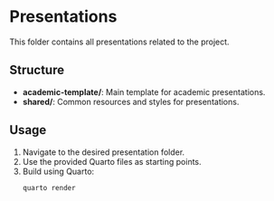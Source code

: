 # Presentations

This folder contains all presentations related to the project.

## Structure

- **academic-template/**: Main template for academic presentations.
- **shared/**: Common resources and styles for presentations.

## Usage

1. Navigate to the desired presentation folder.
2. Use the provided Quarto files as starting points.
3. Build using Quarto:
   ```bash
   quarto render
   ```
